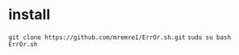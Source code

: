 <h1>install</h1>
<code>git clone https://github.com/mremre1/ErrOr.sh.git</code>
<code>sudo su bash ErrOr.sh</code>
